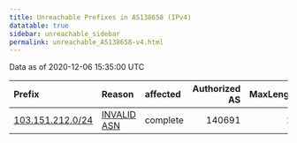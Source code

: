 ```yaml
---
title: Unreachable Prefixes in AS138658 (IPv4)
datatable: true
sidebar: unreachable_sidebar
permalink: unreachable_AS138658-v4.html
---
```


Data as of 2020-12-06 15:35:00 UTC


<div class="datatable-begin"></div>

| Prefix                                                     | Reason                                                                                                   | affected   |   Authorized AS |   MaxLength | Anchor                                       |   unreachable /24s |
|:-----------------------------------------------------------|:---------------------------------------------------------------------------------------------------------|:-----------|----------------:|------------:|:---------------------------------------------|-------------------:|
| [103.151.212.0/24](https://stat.ripe.net/103.151.212.0/24) | [INVALID ASN](https://rpki-validator.ripe.net/announcement-preview?asn=AS138658&prefix=103.151.212.0/24) | complete   |          140691 |          23 | [APNIC](unreachable_APNIC_RPKI_Root-v4.html) |                  1 |

<div class="datatable-end"></div>